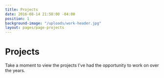```yaml
---
title: Projects
date: 2016-08-14 21:58:00 -04:00
position: 1
background-image: "/uploads/work-header.jpg"
layout: pages/page-projects
---
```


# Projects   

Take a moment to view the projects I've had the opportunity to work on over the years.